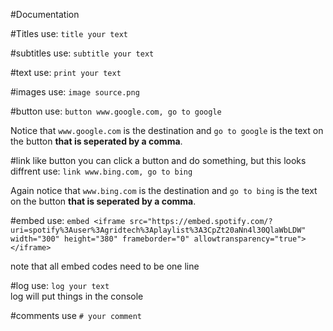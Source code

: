 #Documentation

#Titles
use: `title your text`

#subtitles
use: `subtitle your text`

#text
use: `print your text`

#images
use: `image source.png`

#button
use: `button www.google.com, go to google` <br>

Notice that `www.google.com` is the destination and `go to google` is the text on the button <b>that is seperated by a comma</b>.

#link
like button you can click a button and do something, but this looks diffrent
use: `link www.bing.com, go to bing`

Again notice that `www.bing.com` is the destination and `go to bing` is the text on the button <b>that is seperated by a comma</b>.

#embed
use: `embed <iframe src="https://embed.spotify.com/?uri=spotify%3Auser%3Agridtech%3Aplaylist%3A3CpZt20aNn4l30QlaWbLDW" width="300" height="380" frameborder="0" allowtransparency="true"></iframe>`

note that all embed codes need to be one line

#log
use: `log your text` <br>
log will put things in the console

#comments
use `# your comment`

